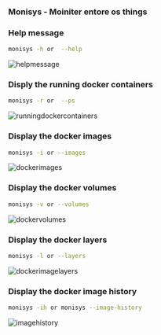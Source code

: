### Monisys - Moiniter entore os things

### Help message 
```bash
monisys -h or  --help
```
![helpmessage](https://github.com/user-attachments/assets/94eec1ca-49ed-4fdd-bd73-01c7959152a9)

### Disply the running docker containers 

```bash
monisys -r or  --ps
```
![runningdockercontainers](https://github.com/user-attachments/assets/18f2eae8-539b-41b5-a12e-d78a648c3ed5)

### Display the docker images

```bash
monisys -i or --images
```
![dockerimages](https://github.com/user-attachments/assets/5583cba3-d705-44d4-994b-d662bfd6e8a0)

### Display the docker volumes
```bash
monisys -v or --volumes
```
![dockervolumes](https://github.com/user-attachments/assets/9076b83f-592f-4e07-804e-c5a49e746b8f)

### Display the docker layers
```bash
monisys -l or --layers
```
![dockerimagelayers](https://github.com/user-attachments/assets/a0baaa48-f020-4f09-babf-a5c604d9a07f)

### Display the docker image history
```bash
monisys -ih or monisys --image-history
```
![imagehistory](https://github.com/user-attachments/assets/8bd71909-22a6-43c1-b6d3-563d7e0107cf)
